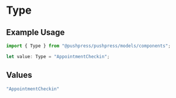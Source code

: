 # Type

## Example Usage

```typescript
import { Type } from "@pushpress/pushpress/models/components";

let value: Type = "AppointmentCheckin";
```

## Values

```typescript
"AppointmentCheckin"
```